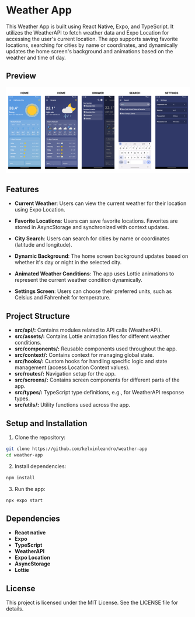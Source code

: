 # Weather App

This Weather App is built using React Native, Expo, and TypeScript. It utilizes the WeatherAPI to fetch weather data and Expo Location for accessing the user's current location. The app supports saving favorite locations, searching for cities by name or coordinates, and dynamically updates the home screen's background and animations based on the weather and time of day.

## Preview

![preview](./assets/preview.png)

## Features

- **Current Weather**: Users can view the current weather for their location using Expo Location.

- **Favorite Locations**: Users can save favorite locations. Favorites are stored in AsyncStorage and synchronized with context updates.

- **City Search**: Users can search for cities by name or coordinates (latitude and longitude).

- **Dynamic Background**: The home screen background updates based on whether it's day or night in the selected city.

- **Animated Weather Conditions**: The app uses Lottie animations to represent the current weather condition dynamically.

- **Settings Screen**: Users can choose their preferred units, such as Celsius and Fahrenheit for temperature.

## Project Structure

- **src/api/:** Contains modules related to API calls (WeatherAPI).
- **src/assets/:** Contains Lottie animation files for different weather conditions.
- **src/components/:** Reusable components used throughout the app.
- **src/context/:** Contains context for managing global state.
- **src/hooks/:** Custom hooks for handling specific logic and state management (access Location Context values).
- **src/routes/:** Navigation setup for the app.
- **src/screens/:** Contains screen components for different parts of the app.
- **src/types/:** TypeScript type definitions, e.g., for WeatherAPI response types.
- **src/utils/:** Utility functions used across the app.

## Setup and Installation

1. Clone the repository:

```bash
git clone https://github.com/kelvinleandro/weather-app
cd weather-app
```

2. Install dependencies:

```bash
npm install
```

3. Run the app:

```bash
npx expo start
```

## Dependencies

- **React native**
- **Expo**
- **TypeScript**
- **WeatherAPI**
- **Expo Location**
- **AsyncStorage**
- **Lottie**

## License

This project is licensed under the MIT License. See the LICENSE file for details.

